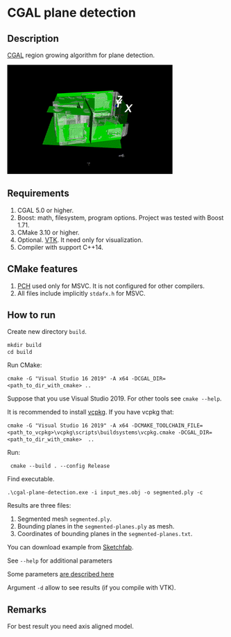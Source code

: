 # CGAL plane detection

## Description

[CGAL](https://www.cgal.org/) region growing algorithm for plane detection.

![example](img/example.gif)

## Requirements

1. CGAL 5.0 or higher.
2. Boost: math, filesystem, program options. Project was tested with Boost 1.71.
3. CMake 3.10 or higher.
4. Optional. [VTK](https://vtk.org/). It need only for visualization.
5. Compiler with support C++14.

## CMake features

1. [PCH](https://en.wikipedia.org/wiki/Precompiled_header) used only for MSVC. It is not configured for other compilers.
2. All files include implicitly `stdafx.h` for MSVC.


## How to run

Create new directory `build`.

```
mkdir build
cd build
```

Run CMake:

```
cmake -G "Visual Studio 16 2019" -A x64 -DCGAL_DIR=<path_to_dir_with_cmake> .. 
```

Suppose that you use Visual Studio 2019. For other tools see `cmake --help`.

It is recommended to install [vcpkg](https://github.com/microsoft/vcpkg). If you have vcpkg that:
```
cmake -G "Visual Studio 16 2019" -A x64 -DCMAKE_TOOLCHAIN_FILE=<path_to_vcpkg>\vcpkg\scripts\buildsystems\vcpkg.cmake -DCGAL_DIR=<path_to_dir_with_cmake>  .. 

```

Run:
```
 cmake --build . --config Release 
```

Find executable.

```
.\cgal-plane-detection.exe -i input_mes.obj -o segmented.ply -c
```

Results are three files:

1. Segmented mesh `segmented.ply`.
2. Bounding planes in the `segmented-planes.ply` as mesh.
3. Coordinates of bounding planes in the `segmented-planes.txt`.

You can download example from [Sketchfab](https://skfb.ly/6tJLJ).

See `--help` for additional parameters

Some parameters [are described here](https://doc.cgal.org/latest/Shape_detection/classCGAL_1_1Shape__detection_1_1Point__set_1_1Least__squares__plane__fit__region.html#acae6e40ba29b98a433e125622ba5ec80) 

Argument `-d` allow to see results (if you compile with VTK).

## Remarks

For best result you need axis aligned model.
